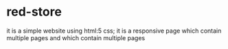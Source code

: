 # red-store
it is a simple website using html:5 css;
it is a responsive page which contain multiple pages and which contain multiple pages
